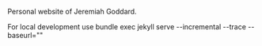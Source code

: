 Personal website of Jeremiah Goddard.

For local development use bundle exec jekyll serve --incremental --trace --baseurl=""